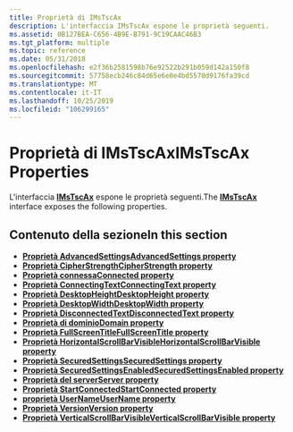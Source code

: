 ```yaml
---
title: Proprietà di IMsTscAx
description: L'interfaccia IMsTscAx espone le proprietà seguenti.
ms.assetid: 0B127BEA-C656-4B9E-B791-9C19CAAC46B3
ms.tgt_platform: multiple
ms.topic: reference
ms.date: 05/31/2018
ms.openlocfilehash: e2f36b2581598b76e92522b291b059d142a150f8
ms.sourcegitcommit: 57758ecb246c84d65e6e0e4bd5570d9176fa39cd
ms.translationtype: MT
ms.contentlocale: it-IT
ms.lasthandoff: 10/25/2019
ms.locfileid: "106299165"
---
```

# <a name="imstscax-properties"></a><span data-ttu-id="d990c-103">Proprietà di IMsTscAx</span><span class="sxs-lookup"><span data-stu-id="d990c-103">IMsTscAx Properties</span></span>

<span data-ttu-id="d990c-104">L'interfaccia [**IMsTscAx**](imstscax-interface.md) espone le proprietà seguenti.</span><span class="sxs-lookup"><span data-stu-id="d990c-104">The [**IMsTscAx**](imstscax-interface.md) interface exposes the following properties.</span></span>

## <a name="in-this-section"></a><span data-ttu-id="d990c-105">Contenuto della sezione</span><span class="sxs-lookup"><span data-stu-id="d990c-105">In this section</span></span>

-   [<span data-ttu-id="d990c-106">**Proprietà AdvancedSettings**</span><span class="sxs-lookup"><span data-stu-id="d990c-106">**AdvancedSettings property**</span></span>](imstscax-advancedsettings.md)
-   [<span data-ttu-id="d990c-107">**Proprietà CipherStrength**</span><span class="sxs-lookup"><span data-stu-id="d990c-107">**CipherStrength property**</span></span>](imstscax-cipherstrength.md)
-   [<span data-ttu-id="d990c-108">**Proprietà connessa**</span><span class="sxs-lookup"><span data-stu-id="d990c-108">**Connected property**</span></span>](imstscax-connected.md)
-   [<span data-ttu-id="d990c-109">**Proprietà ConnectingText**</span><span class="sxs-lookup"><span data-stu-id="d990c-109">**ConnectingText property**</span></span>](imstscax-connectingtext.md)
-   [<span data-ttu-id="d990c-110">**Proprietà DesktopHeight**</span><span class="sxs-lookup"><span data-stu-id="d990c-110">**DesktopHeight property**</span></span>](imstscax-desktopheight.md)
-   [<span data-ttu-id="d990c-111">**Proprietà DesktopWidth**</span><span class="sxs-lookup"><span data-stu-id="d990c-111">**DesktopWidth property**</span></span>](imstscax-desktopwidth.md)
-   [<span data-ttu-id="d990c-112">**Proprietà DisconnectedText**</span><span class="sxs-lookup"><span data-stu-id="d990c-112">**DisconnectedText property**</span></span>](imstscax-disconnectedtext.md)
-   [<span data-ttu-id="d990c-113">**Proprietà di dominio**</span><span class="sxs-lookup"><span data-stu-id="d990c-113">**Domain property**</span></span>](imstscax-domain.md)
-   [<span data-ttu-id="d990c-114">**Proprietà FullScreenTitle**</span><span class="sxs-lookup"><span data-stu-id="d990c-114">**FullScreenTitle property**</span></span>](imstscax-fullscreentitle.md)
-   [<span data-ttu-id="d990c-115">**Proprietà HorizontalScrollBarVisible**</span><span class="sxs-lookup"><span data-stu-id="d990c-115">**HorizontalScrollBarVisible property**</span></span>](imstscax-horizontalscrollbarvisible.md)
-   [<span data-ttu-id="d990c-116">**Proprietà SecuredSettings**</span><span class="sxs-lookup"><span data-stu-id="d990c-116">**SecuredSettings property**</span></span>](imstscax-securedsettings.md)
-   [<span data-ttu-id="d990c-117">**Proprietà SecuredSettingsEnabled**</span><span class="sxs-lookup"><span data-stu-id="d990c-117">**SecuredSettingsEnabled property**</span></span>](imstscax-securedsettingsenabled.md)
-   [<span data-ttu-id="d990c-118">**Proprietà del server**</span><span class="sxs-lookup"><span data-stu-id="d990c-118">**Server property**</span></span>](imstscax-server.md)
-   [<span data-ttu-id="d990c-119">**Proprietà StartConnected**</span><span class="sxs-lookup"><span data-stu-id="d990c-119">**StartConnected property**</span></span>](imstscax-startconnected.md)
-   [<span data-ttu-id="d990c-120">**proprietà UserName**</span><span class="sxs-lookup"><span data-stu-id="d990c-120">**UserName property**</span></span>](imstscax-username.md)
-   [<span data-ttu-id="d990c-121">**Proprietà Version**</span><span class="sxs-lookup"><span data-stu-id="d990c-121">**Version property**</span></span>](imstscax-version.md)
-   [<span data-ttu-id="d990c-122">**Proprietà VerticalScrollBarVisible**</span><span class="sxs-lookup"><span data-stu-id="d990c-122">**VerticalScrollBarVisible property**</span></span>](imstscax-verticalscrollbarvisible.md)

 

 




